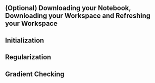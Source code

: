 ## (Optional) Downloading your Notebook, Downloading your Workspace and Refreshing your Workspace

## Initialization

## Regularization

## Gradient Checking
